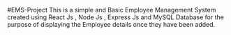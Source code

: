 #EMS-Project
This is a simple and Basic Employee Management System created using React Js , Node Js , Express Js and MySQL Database for the purpose of displaying the Employee details once they have been added.
